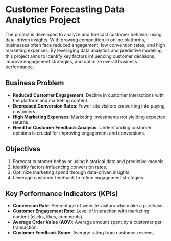 # Customer Forecasting Data Analytics Project  
  
The project is developed to analyze and forecast customer behavior using data-driven insights. With growing competition in online platforms, businesses often face reduced engagement, low conversion rates, and high marketing expenses. By leveraging data analytics and predictive modeling, this project aims to identify key factors influencing customer decisions, improve engagement strategies, and optimize overall business performance.  


## Business Problem  
- **Reduced Customer Engagement**: Decline in customer interactions with the platform and marketing content.  
- **Decreased Conversion Rates**: Fewer site visitors converting into paying customers.  
- **High Marketing Expenses**: Marketing investments not yielding expected returns.  
- **Need for Customer Feedback Analysis**: Understanding customer opinions is crucial for improving engagement and conversions.  

## Objectives  
1. Forecast customer behavior using historical data and predictive models.  
2. Identify factors influencing conversion rates.  
3. Optimize marketing spend through data-driven insights.  
4. Leverage customer feedback to refine engagement strategies.  

## Key Performance Indicators (KPIs)  
- **Conversion Rate**: Percentage of website visitors who make a purchase.  
- **Customer Engagement Rate**: Level of interaction with marketing content (clicks, likes, comments).  
- **Average Order Value (AOV)**: Average amount spent by a customer per transaction.  
- **Customer Feedback Score**: Average rating from customer reviews.  
